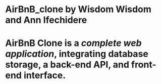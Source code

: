 # AirBnB_clone by Wisdom Wisdom and Ann Ifechidere 
# AirBnB Clone is a *complete web application*, integrating database storage, a back-end API, and front-end interface.
